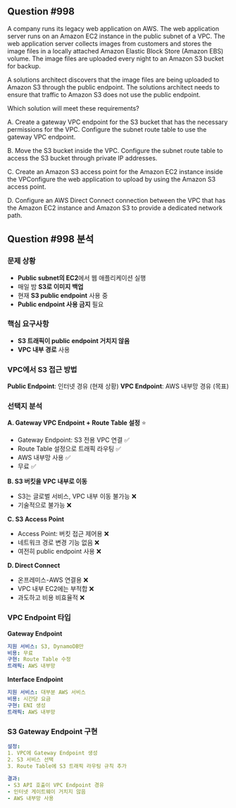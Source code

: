 ## Question #998
A company runs its legacy web application on AWS. The web application server runs on an Amazon EC2 instance in the public subnet of a VPC. The web application server collects images from customers and stores the image files in a locally attached Amazon Elastic Block Store (Amazon EBS) volume. The image files are uploaded every night to an Amazon S3 bucket for backup.

A solutions architect discovers that the image files are being uploaded to Amazon S3 through the public endpoint. The solutions architect needs to ensure that traffic to Amazon S3 does not use the public endpoint.

Which solution will meet these requirements?

A. Create a gateway VPC endpoint for the S3 bucket that has the necessary permissions for the VPC. Configure the subnet route table to use the gateway VPC endpoint.

B. Move the S3 bucket inside the VPC. Configure the subnet route table to access the S3 bucket through private IP addresses.

C. Create an Amazon S3 access point for the Amazon EC2 instance inside the VPConfigure the web application to upload by using the Amazon S3 access point.

D. Configure an AWS Direct Connect connection between the VPC that has the Amazon EC2 instance and Amazon S3 to provide a dedicated network path.

## Question #998 분석

### 문제 상황
- **Public subnet의 EC2**에서 웹 애플리케이션 실행
- 매일 밤 **S3로 이미지 백업**
- 현재 **S3 public endpoint** 사용 중
- **Public endpoint 사용 금지** 필요

### 핵심 요구사항
- **S3 트래픽이 public endpoint 거치지 않음**
- **VPC 내부 경로** 사용

### VPC에서 S3 접근 방법

**Public Endpoint**: 인터넷 경유 (현재 상황)
**VPC Endpoint**: AWS 내부망 경유 (목표)

### 선택지 분석

**A. Gateway VPC Endpoint + Route Table 설정** ⭐
- Gateway Endpoint: S3 전용 VPC 연결 ✅
- Route Table 설정으로 트래픽 라우팅 ✅
- AWS 내부망 사용 ✅
- 무료 ✅

**B. S3 버킷을 VPC 내부로 이동**
- S3는 글로벌 서비스, VPC 내부 이동 불가능 ❌
- 기술적으로 불가능 ❌

**C. S3 Access Point**
- Access Point: 버킷 접근 제어용 ❌
- 네트워크 경로 변경 기능 없음 ❌
- 여전히 public endpoint 사용 ❌

**D. Direct Connect**
- 온프레미스-AWS 연결용 ❌
- VPC 내부 EC2에는 부적합 ❌
- 과도하고 비용 비효율적 ❌

### VPC Endpoint 타입

**Gateway Endpoint**
```yaml
지원 서비스: S3, DynamoDB만
비용: 무료
구현: Route Table 수정
트래픽: AWS 내부망
```

**Interface Endpoint**
```yaml
지원 서비스: 대부분 AWS 서비스
비용: 시간당 요금
구현: ENI 생성
트래픽: AWS 내부망
```

### S3 Gateway Endpoint 구현

```yaml
설정:
1. VPC에 Gateway Endpoint 생성
2. S3 서비스 선택
3. Route Table에 S3 트래픽 라우팅 규칙 추가

결과:
- S3 API 호출이 VPC Endpoint 경유
- 인터넷 게이트웨이 거치지 않음
- AWS 내부망 사용
```
